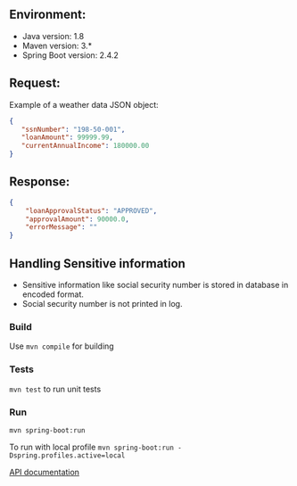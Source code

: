 ## Environment:
- Java version: 1.8
- Maven version: 3.*
- Spring Boot version: 2.4.2

## Request:
Example of a weather data JSON object:
```json
{
   "ssnNumber": "198-50-001",
   "loanAmount": 99999.99,
   "currentAnnualIncome": 180000.00
}
```

## Response:
```json
{
    "loanApprovalStatus": "APPROVED",
    "approvalAmount": 90000.0,
    "errorMessage": ""
}
````

## Handling Sensitive information
* Sensitive information like social security number is stored in database in encoded format.
* Social security number is not printed in log.

### Build
Use ```mvn compile``` for building

### Tests
```mvn test``` to run unit tests

### Run
```mvn spring-boot:run```

To run with local profile
```mvn spring-boot:run -Dspring.profiles.active=local```

[API documentation](http://localhost:8080/swagger-ui.html)